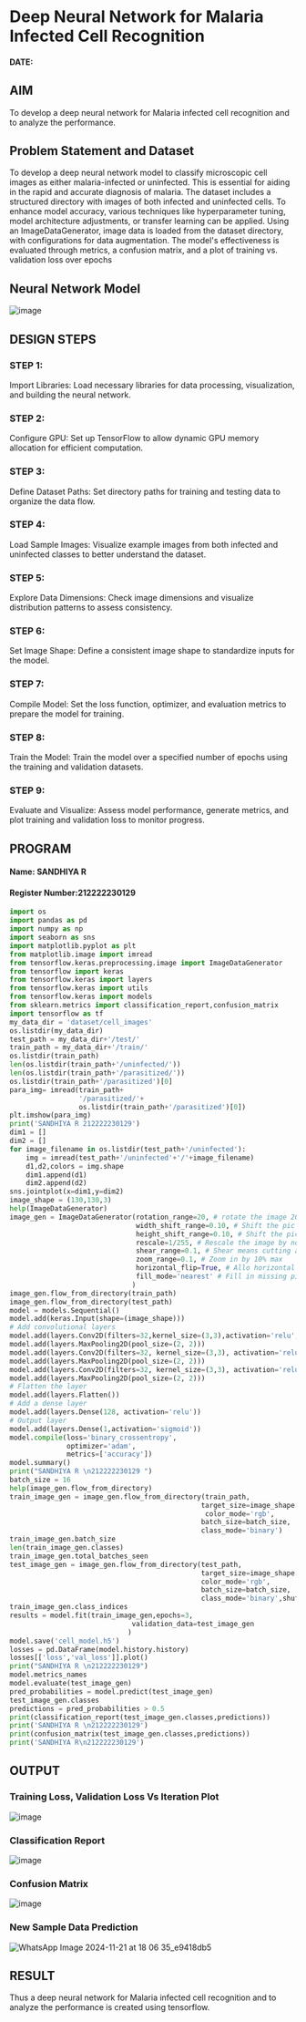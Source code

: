 # Deep Neural Network for Malaria Infected Cell Recognition
#### DATE:
## AIM

To develop a deep neural network for Malaria infected cell recognition and to analyze the performance.

## Problem Statement and Dataset
To develop a deep neural network model to classify microscopic cell images as either malaria-infected or uninfected. This is essential for aiding in the rapid and accurate diagnosis of malaria. The dataset includes a structured directory with images of both infected and uninfected cells. To enhance model accuracy, various techniques like hyperparameter tuning, model architecture adjustments, or transfer learning can be applied. Using an ImageDataGenerator, image data is loaded from the dataset directory, with configurations for data augmentation. The model's effectiveness is evaluated through metrics, a confusion matrix, and a plot of training vs. validation loss over epochs
## Neural Network Model

![image](https://github.com/user-attachments/assets/7e18063c-4995-496b-8dd4-501a719d65fa)

## DESIGN STEPS

### STEP 1:
Import Libraries: Load necessary libraries for data processing, visualization, and building the neural network.
### STEP 2:
Configure GPU: Set up TensorFlow to allow dynamic GPU memory allocation for efficient computation.
### STEP 3:
Define Dataset Paths: Set directory paths for training and testing data to organize the data flow.
### STEP 4:
 Load Sample Images: Visualize example images from both infected and uninfected classes to better understand the dataset.
### STEP 5:
 Explore Data Dimensions: Check image dimensions and visualize distribution patterns to assess consistency.
### STEP 6:
Set Image Shape: Define a consistent image shape to standardize inputs for the model.
### STEP 7:
 Compile Model: Set the loss function, optimizer, and evaluation metrics to prepare the model for training.
### STEP 8:
Train the Model: Train the model over a specified number of epochs using the training and validation datasets.
### STEP 9: 
Evaluate and Visualize: Assess model performance, generate metrics, and plot training and validation loss to monitor progress.
 
## PROGRAM

#### Name: SANDHIYA R

#### Register Number:212222230129
```python
import os
import pandas as pd
import numpy as np
import seaborn as sns
import matplotlib.pyplot as plt
from matplotlib.image import imread
from tensorflow.keras.preprocessing.image import ImageDataGenerator
from tensorflow import keras
from tensorflow.keras import layers
from tensorflow.keras import utils
from tensorflow.keras import models
from sklearn.metrics import classification_report,confusion_matrix
import tensorflow as tf
my_data_dir = 'dataset/cell_images'
os.listdir(my_data_dir)
test_path = my_data_dir+'/test/'
train_path = my_data_dir+'/train/'
os.listdir(train_path)
len(os.listdir(train_path+'/uninfected/'))
len(os.listdir(train_path+'/parasitized/'))
os.listdir(train_path+'/parasitized')[0]
para_img= imread(train_path+
                 '/parasitized/'+
                 os.listdir(train_path+'/parasitized')[0])
plt.imshow(para_img)
print('SANDHIYA R 212222230129')
dim1 = []
dim2 = []
for image_filename in os.listdir(test_path+'/uninfected'):
    img = imread(test_path+'/uninfected'+'/'+image_filename)
    d1,d2,colors = img.shape
    dim1.append(d1)
    dim2.append(d2)
sns.jointplot(x=dim1,y=dim2)
image_shape = (130,130,3)
help(ImageDataGenerator)
image_gen = ImageDataGenerator(rotation_range=20, # rotate the image 20 degrees
                               width_shift_range=0.10, # Shift the pic width by a max of 5%
                               height_shift_range=0.10, # Shift the pic height by a max of 5%
                               rescale=1/255, # Rescale the image by normalzing it.
                               shear_range=0.1, # Shear means cutting away part of the image (max 10%)
                               zoom_range=0.1, # Zoom in by 10% max
                               horizontal_flip=True, # Allo horizontal flipping
                               fill_mode='nearest' # Fill in missing pixels with the nearest filled value
                              )
image_gen.flow_from_directory(train_path)
image_gen.flow_from_directory(test_path)
model = models.Sequential()
model.add(keras.Input(shape=(image_shape)))
# Add convolutional layers
model.add(layers.Conv2D(filters=32,kernel_size=(3,3),activation='relu',))
model.add(layers.MaxPooling2D(pool_size=(2, 2)))
model.add(layers.Conv2D(filters=32, kernel_size=(3,3), activation='relu',))
model.add(layers.MaxPooling2D(pool_size=(2, 2)))
model.add(layers.Conv2D(filters=32, kernel_size=(3,3), activation='relu',))
model.add(layers.MaxPooling2D(pool_size=(2, 2)))
# Flatten the layer
model.add(layers.Flatten())
# Add a dense layer
model.add(layers.Dense(128, activation='relu'))
# Output layer
model.add(layers.Dense(1,activation='sigmoid'))
model.compile(loss='binary_crossentropy',
              optimizer='adam',
              metrics=['accuracy'])
model.summary()
print("SANDHIYA R \n212222230129 ")
batch_size = 16
help(image_gen.flow_from_directory)
train_image_gen = image_gen.flow_from_directory(train_path,
                                               target_size=image_shape[:2],
                                                color_mode='rgb',
                                               batch_size=batch_size,
                                               class_mode='binary')
train_image_gen.batch_size
len(train_image_gen.classes)
train_image_gen.total_batches_seen
test_image_gen = image_gen.flow_from_directory(test_path,
                                               target_size=image_shape[:2],
                                               color_mode='rgb',
                                               batch_size=batch_size,
                                               class_mode='binary',shuffle=False)
train_image_gen.class_indices
results = model.fit(train_image_gen,epochs=3,
                              validation_data=test_image_gen
                             )
model.save('cell_model.h5')
losses = pd.DataFrame(model.history.history)
losses[['loss','val_loss']].plot()
print("SANDHIYA R \n212222230129")
model.metrics_names
model.evaluate(test_image_gen)
pred_probabilities = model.predict(test_image_gen)
test_image_gen.classes
predictions = pred_probabilities > 0.5
print(classification_report(test_image_gen.classes,predictions))
print('SANDHIYA R \n212222230129')
print(confusion_matrix(test_image_gen.classes,predictions))
print('SANDHIYA R\n212222230129')
```
## OUTPUT

### Training Loss, Validation Loss Vs Iteration Plot

![image](https://github.com/user-attachments/assets/49a35063-4012-46ca-ad6a-ee0cdc8141d9)

### Classification Report

![image](https://github.com/user-attachments/assets/4f42aafd-519d-41f6-add5-24ca92b35831)

### Confusion Matrix

![image](https://github.com/user-attachments/assets/aa5c6752-210c-4527-9ece-4ade189409ec)

### New Sample Data Prediction

![WhatsApp Image 2024-11-21 at 18 06 35_e9418db5](https://github.com/user-attachments/assets/8d52a329-555f-4496-bd6e-f2552f1f93e5)

## RESULT
Thus a deep neural network for Malaria infected cell recognition and to analyze the performance is created using tensorflow.
